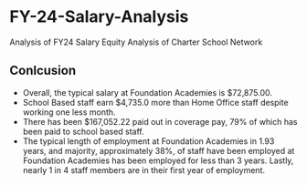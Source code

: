 # FY-24-Salary-Analysis
Analysis of FY24 Salary Equity Analysis of Charter School Network

## Conlcusion

- Overall, the typical salary at Foundation Academies is $72,875.00. 
- School Based staff earn $4,735.0 more than Home Office staff despite working one less month.
- There has been $167,052.22 paid out in coverage pay, 79% of which has been paid to school based staff.
- The typical length of employment at Foundation Academies in 1.93 years, and majority, approximately 38%, of staff have been employed at Foundation Academies has been employed for less than 3 years. Lastly, nearly 1 in 4 staff members are in their first year of employment. 
